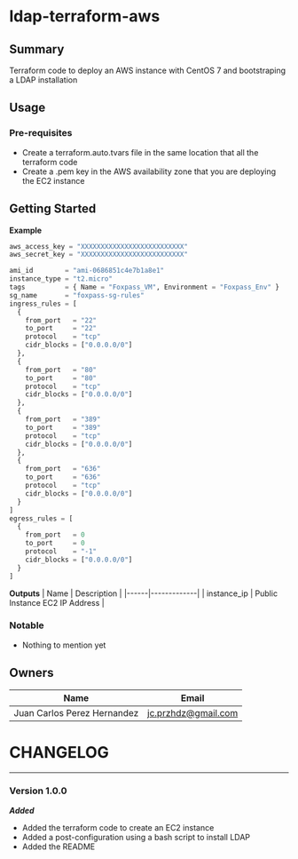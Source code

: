 # ldap-terraform-aws

## Summary

Terraform code to deploy an AWS instance with CentOS 7 and bootstraping a LDAP installation

## Usage

### Pre-requisites
* Create a terraform.auto.tvars file in the same location that all the terraform code
* Create a .pem key in the AWS availability zone that you are deploying the EC2 instance

## Getting Started
**Example**

```terraform
aws_access_key = "XXXXXXXXXXXXXXXXXXXXXXXXXX"
aws_secret_key = "XXXXXXXXXXXXXXXXXXXXXXXXXX"

ami_id        = "ami-0686851c4e7b1a8e1"
instance_type = "t2.micro"
tags          = { Name = "Foxpass_VM", Environment = "Foxpass_Env" }
sg_name       = "foxpass-sg-rules"
ingress_rules = [
  {
    from_port   = "22"
    to_port     = "22"
    protocol    = "tcp"
    cidr_blocks = ["0.0.0.0/0"]
  },
  {
    from_port   = "80"
    to_port     = "80"
    protocol    = "tcp"
    cidr_blocks = ["0.0.0.0/0"]
  },
  {
    from_port   = "389"
    to_port     = "389"
    protocol    = "tcp"
    cidr_blocks = ["0.0.0.0/0"]
  },
  {
    from_port   = "636"
    to_port     = "636"
    protocol    = "tcp"
    cidr_blocks = ["0.0.0.0/0"]
  }
]
egress_rules = [
  {
    from_port   = 0
    to_port     = 0
    protocol    = "-1"
    cidr_blocks = ["0.0.0.0/0"]
  }
]
```

**Outputs**
| Name | Description |
|------|-------------|
| instance_ip | Public Instance EC2 IP Address |

### Notable
* Nothing to mention yet

## Owners
| Name | Email |
|------|-------|
| Juan Carlos Perez Hernandez | jc.przhdz@gmail.com

# CHANGELOG
***
### Version 1.0.0
***Added***
* Added the terraform code to create an EC2 instance 
* Added a post-configuration using a bash script to install LDAP
* Added the README




